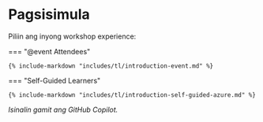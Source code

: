 # Pagsisimula

Piliin ang inyong workshop experience:

=== "@event Attendees"

    {% include-markdown "includes/tl/introduction-event.md" %}

=== "Self-Guided Learners"

    {% include-markdown "includes/tl/introduction-self-guided-azure.md" %}

*Isinalin gamit ang GitHub Copilot.*
